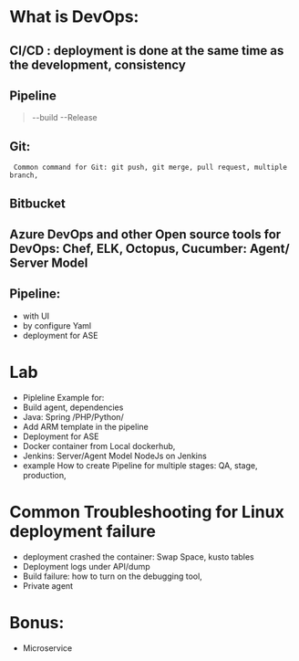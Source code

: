 # What is DevOps:  
## CI/CD : deployment is done at the same time as the development, consistency 
##  Pipeline
   > --build
   > --Release

## Git:
     Common command for Git: git push, git merge, pull request, multiple branch,
## Bitbucket
## Azure DevOps and other Open source tools for DevOps: Chef, ELK,  Octopus, Cucumber: Agent/ Server Model 
## Pipeline:
  + with UI 
  + by configure Yaml 
  + deployment for ASE
# Lab 
+ Pipleline Example for:  
+  Build agent, dependencies 
+ Java: Spring /PHP/Python/
+ Add ARM template in the pipeline 
+ Deployment for ASE
+ Docker container from Local dockerhub, 
+ Jenkins:  Server/Agent Model NodeJs on Jenkins
+ example How to create Pipeline for multiple stages: QA, stage, production,  
  
# Common Troubleshooting for Linux deployment failure
 + deployment crashed the container: Swap  Space,  kusto tables
 + Deployment logs  under API/dump
 + Build failure: how to turn on the debugging tool,
 + Private agent
# Bonus: 
  + Microservice


